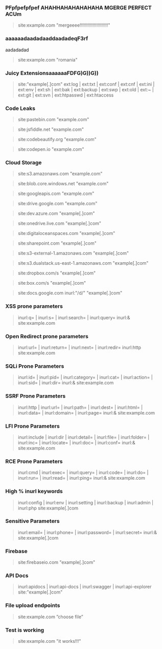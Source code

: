 ###

### PFpfpefpfpef AHAHHAHAHAHAHAHA MGERGE PERFECT ACUm

> site:example.com "mergeeee!!!!!!!!!!!!!!!!!!!!!!"

### aaaaaadaadadaaddaadadeqF3rf
aadadadad
> site:example.com "romania"

### Juicy ExtensionsaaaaaaFDFG)G))G))

> site:"example[.]com" ext:log | ext:txt | ext:conf | ext:cnf | ext:ini | ext:env | ext:sh | ext:bak | ext:backup | ext:swp | ext:old | ext:~ | ext:git | ext:svn | ext:htpasswd | ext:htaccess

### Code Leaks

> site:pastebin.com "example.com"

> site:jsfiddle.net "example.com"

> site:codebeautify.org "example.com"

> site:codepen.io "example.com"

### Cloud Storage

> site:s3.amazonaws.com "example.com"

> site:blob.core.windows.net "example.com"

> site:googleapis.com "example.com"

> site:drive.google.com "example.com"

> site:dev.azure.com "example[.]com"

> site:onedrive.live.com "example[.]com"

> site:digitaloceanspaces.com "example[.]com"

> site:sharepoint.com "example[.]com"

> site:s3-external-1.amazonaws.com "example[.]com"

> site:s3.dualstack.us-east-1.amazonaws.com "example[.]com"

> site:dropbox.com/s "example[.]com"

> site:box.com/s "example[.]com"

> site:docs.google.com inurl:"/d/" "example[.]com"

### XSS prone parameters

> inurl:q= | inurl:s= | inurl:search= | inurl:query= inurl:& site:example.com

### Open Redirect prone parameters

> inurl:url= | inurl:return= | inurl:next= | inurl:redir= inurl:http site:example.com

### SQLi Prone Parameters

> inurl:id= | inurl:pid= | inurl:category= | inurl:cat= | inurl:action= | inurl:sid= | inurl:dir= inurl:& site:example.com

### SSRF Prone Parameters

> inurl:http | inurl:url= | inurl:path= | inurl:dest= | inurl:html= | inurl:data= | inurl:domain=  | inurl:page= inurl:& site:example.com

### LFI Prone Parameters

> inurl:include | inurl:dir | inurl:detail= | inurl:file= | inurl:folder= | inurl:inc= | inurl:locate= | inurl:doc= | inurl:conf= inurl:& site:example.com

### RCE Prone Parameters

> inurl:cmd | inurl:exec= | inurl:query= | inurl:code= | inurl:do= | inurl:run= | inurl:read=  | inurl:ping= inurl:& site:example.com

### High % inurl keywords

> inurl:config | inurl:env | inurl:setting | inurl:backup | inurl:admin | inurl:php site:example[.]com

### Sensitive Parameters

> inurl:email= | inurl:phone= | inurl:password= | inurl:secret= inurl:& site:example[.]com

### Firebase

> site:firebaseio.com "example[.]com"

### API Docs

> inurl:apidocs | inurl:api-docs | inurl:swagger | inurl:api-explorer site:"example[.]com"

### File upload endpoints

> site:example.com ”choose file”

### Test is working

> site:example.com "it works!!!"
